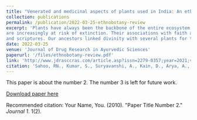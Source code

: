 ```yaml
---
title: "Venerated and medicinal aspects of plants used in India: An ethnobotanical review"
collection: publications
permalink: /publication/2022-03-25-ethnobotany-review
excerpt: 'Plants have always been the backbone of the entire ecosystem of life. Humans depend upon plants not only for fulfilling their basic needs but also for spiritual activities. Their significance has been attributed to their social importance. However, with modernization, these very traditional cultures and practices
are increasingly at risk of extinction. Their associations with faith and religious practices have always been a boon for the conservation of plants and the entire ecosystem depends on it. India is a nation of rich cultural heritage, since ages, it has always emphasized the significance of plants in sacred texts
and scriptures. Our ancestors linked divinity with several plants for their conservation and categorized them as sacred plants because of their miraculous medicinal properties. This situation reflects that though the knowledge of the medicinal value of the plants has vanished, it is still practiced in their religious culture. The study attempts to analyze both the religious and medicinal aspects of 21 plants on the basis of their analogous use across the subcontinent with respect to religions and shared beliefs which got incorporated in our culture because of their diverse benefits, making a divine way for the protection of nature and culture. This study shall stress the importance of ethnobotany and help in the constitution of realistic conservation strategies aiding sustainable development. The enlisted medicinal plants reveal ancient practices that have been scientifically accurate in terms of health and holistic lifestyle, promoting the sustainable use of plants for the betterment of the environment.'
date: 2022-03-25
venue: 'Journal of Drug Research in Ayurvedic Sciences'
paperurl: '/files/ethnobotany-review.pdf'
link: 'http://www.jdrasccras.com/article.asp?issn=2279-0357;year=2021;volume=6;issue=3;spage=128;epage=140;aulast=Sahoo'
citation: 'Sahoo, RN., Kumar, S., Suryavanshi, A., Kain, D., Arya, A., Chaudhry, B. Venerated and medicinal aspects of plants used in India: An ethnobotanical review. J Drug Res Ayurvedic Sci 2021;6:128-40. DOI: 10.4103/jdras.jdras_15_21'
---
```

This paper is about the number 2. The number 3 is left for future work.

[Download paper here](http://academicpages.github.io/files/paper2.pdf)

Recommended citation: Your Name, You. (2010). "Paper Title Number 2." <i>Journal 1</i>. 1(2).
